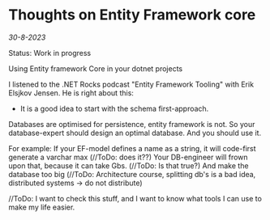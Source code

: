 # Thoughts on Entity Framework core
*30-8-2023*

Status: Work in progress

Using Entity framework Core in your dotnet projects

I listened to the .NET Rocks podcast "Entity Framework Tooling" with Erik Elsjkov Jensen. He is right about this:

- It is a good idea to start with the schema first-approach.

Databases are optimised for persistence, entity framework is not. So your database-expert should design an optimal database. And you should use it. 

For example: If your EF-model defines a name as a string, it will code-first generate a varchar max (//ToDo: does it??)
Your DB-engineer will frown upon that, because it can take Gbs. (//ToDo: Is that true?) And make the database too big (//ToDo: Architecture course, splitting db's is a bad idea, distributed systems -> do not distribute)

//ToDo: I want to check this stuff, and I want to know what tools I can use to make my life easier.